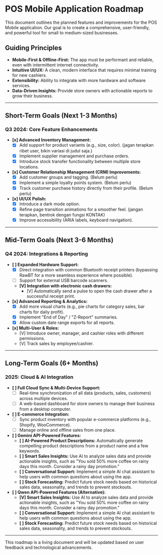 # POS Mobile Application Roadmap

This document outlines the planned features and improvements for the POS Mobile application. Our goal is to create a comprehensive, user-friendly, and powerful tool for small to medium-sized businesses.

## Guiding Principles
- **Mobile-First & Offline-First:** The app must be performant and reliable, even with intermittent internet connectivity.
- **Intuitive UI/UX:** A clean, modern interface that requires minimal training for new cashiers.
- **Extensibility:** Ability to integrate with more hardware and software services.
- **Data-Driven Insights:** Provide store owners with actionable reports to grow their business.

---

## Short-Term Goals (Next 1-3 Months)

### Q3 2024: Core Feature Enhancements

- **[x] Advanced Inventory Management:**
    - [x] Add support for product variants (e.g., size, color). (jagan terapkan ribet user, bikin variasi di judul saja.)
    - [x] Implement supplier management and purchase orders.
    - [x] Introduce stock transfer functionality between multiple store locations.
- **[x] Customer Relationship Management (CRM) Improvements:**
    - [x] Add customer groups and tagging. (Belum perlu)
    - [x] Implement a simple loyalty points system. (Belum perlu)
    - [x] Track customer purchase history directly from their profile. (Belum perlu)
- **[x] UI/UX Polish:**
    - [x] Introduce a dark mode option.
    - [x] Refine page transition animations for a smoother feel. (jangan terapkan, bentrok dengan fungsi KONTAK)
    - [x] Improve accessibility (ARIA labels, keyboard navigation).

---

## Mid-Term Goals (Next 3-6 Months)

### Q4 2024: Integrations & Reporting

- **[ ] Expanded Hardware Support:**
    - [x] Direct integration with common Bluetooth receipt printers (bypassing RawBT for a more seamless experience where possible).
    - [ ] Support for external USB barcode scanners.
    - **[V] Integration with electronic cash drawers:**
        - [V] Automatically send a pulse to open the cash drawer after a successful receipt print.
- **[x] Advanced Reporting & Analytics:**
    - [x] Add more visual charts (e.g., pie charts for category sales, bar charts for daily profit).
    - [x] Implement "End of Day" / "Z-Report" summaries.
    - [x] Allow custom date range exports for all reports.
- **[x] Multi-User & Roles:**
    - [V] Introduce owner, manager, and cashier roles with different permissions.
    - [V] Track sales by employee/cashier.

---

## Long-Term Goals (6+ Months)

### 2025: Cloud & AI Integration

- **[ ] Full Cloud Sync & Multi-Device Support:**
    - [ ] Real-time synchronization of all data (products, sales, customers) across multiple devices.
    - [ ] A web-based dashboard for store owners to manage their business from a desktop computer.
- **[ ] E-commerce Integration:**
    - [ ] Sync product inventory with popular e-commerce platforms (e.g., Shopify, WooCommerce).
    - [ ] Manage online and offline sales from one place.
- **[ ] Gemini API-Powered Features:**
    - **[ ] AI-Powered Product Descriptions:** Automatically generate compelling product descriptions from a product name and a few keywords.
    - **[ ] Smart Sales Insights:** Use AI to analyze sales data and provide actionable insights, such as "You sold 50% more coffee on rainy days this month. Consider a rainy day promotion."
    - **[ ] Conversational Support:** Implement a simple AI chat assistant to help users with common questions about using the app.
    - **[ ] Stock Forecasting:** Predict future stock needs based on historical sales data, seasonality, and trends to prevent stockouts.
- **[ ] Qwen API-Powered Features (Alternative):**
    - **[V] Smart Sales Insights:** Use AI to analyze sales data and provide actionable insights, such as "You sold 50% more coffee on rainy days this month. Consider a rainy day promotion."
    - **[ ] Conversational Support:** Implement a simple AI chat assistant to help users with common questions about using the app.
    - **[ ] Stock Forecasting:** Predict future stock needs based on historical sales data, seasonality, and trends to prevent stockouts.

---

This roadmap is a living document and will be updated based on user feedback and technological advancements.